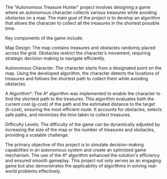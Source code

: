 The "Autonomous Treasure Hunter" project involves designing a game where an autonomous character collects various treasures while avoiding obstacles on a map. The main goal of the project is to develop an algorithm that allows the character to collect all the treasures in the shortest possible time.

Key components of the game include:

Map Design: The map contains treasures and obstacles randomly placed across the grid. Obstacles restrict the character’s movement, requiring strategic decision-making to navigate efficiently.

Autonomous Character: The character starts from a designated point on the map. Using the developed algorithm, the character detects the locations of treasures and follows the shortest path to collect them while avoiding obstacles.

A Algorithm*: The A* algorithm was implemented to enable the character to find the shortest path to the treasures. This algorithm evaluates both the current cost (g-cost) of the path and the estimated distance to the target (h-cost), ensuring the most efficient route. It accounts for obstacles, selects safe paths, and minimizes the time taken to collect treasures.

Difficulty Levels: The difficulty of the game can be dynamically adjusted by increasing the size of the map or the number of treasures and obstacles, providing a scalable challenge.

The primary objective of this project is to simulate decision-making capabilities in an autonomous system and create an optimized game mechanism. The use of the A* algorithm enhanced the solution's efficiency and ensured smooth gameplay. This project not only serves as an engaging game but also demonstrates the applicability of algorithms in solving real-world problems effectively.
